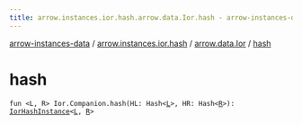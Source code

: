 ```yaml
---
title: arrow.instances.ior.hash.arrow.data.Ior.hash - arrow-instances-data
---
```


[arrow-instances-data](../../index.html) / [arrow.instances.ior.hash](../index.html) / [arrow.data.Ior](index.html) / [hash](./hash.html)

# hash

`fun <L, R> Ior.Companion.hash(HL: Hash<`[`L`](hash.html#L)`>, HR: Hash<`[`R`](hash.html#R)`>): `[`IorHashInstance`](../../arrow.instances/-ior-hash-instance/index.html)`<`[`L`](hash.html#L)`, `[`R`](hash.html#R)`>`